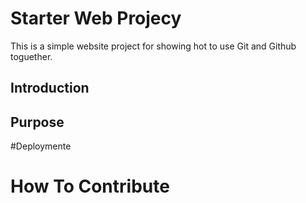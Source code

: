 # Starter Web Projecy

This is a simple website project for 
showing hot to use Git and Github toguether.

## Introduction

## Purpose

#Deploymente

# How To Contribute